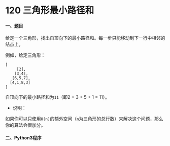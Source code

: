 #  120 三角形最小路径和



#### 一、题目

给定一个三角形，找出自顶向下的最小路径和。每一步只能移动到下一行中相邻的结点上。

例如，给定三角形：
```
[
     [2],
    [3,4],
   [6,5,7],
  [4,1,8,3]
]
```
自顶向下的最小路径和为``11``（即2 + 3 + 5 + 1 = 11）。

* 说明：

如果你可以只使用```O(n)```的额外空间（```n```为三角形的总行数）来解决这个问题，那么你的算法会很加分。



#### 二、Python3程序
